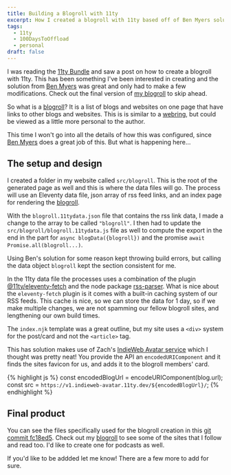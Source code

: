 ```yaml
---
title: Building a Blogroll with 11ty
excerpt: How I created a blogroll with 11ty based off of Ben Myers solution
tags: 
  - 11ty
  - 100DaysToOffload
  - personal
draft: false
---
```


I was reading the [11ty Bundle](https://11tybundle.dev/) and saw a post on how to create a blogroll with 11ty. This has been something I've been interested in creating and the solution from [Ben Myers](https://benmyers.dev/) was great and only had to make a few modifications. Check out the final version of [my blogroll](/blogroll) to skip ahead.

So what is a [blogroll](https://blogroll.org/what-are-blogrolls/)? It is a list of blogs and websites on one page that have links to other blogs and websites. This is is similar to a [webring](https://en.wikipedia.org/wiki/Webring), but could be viewed as a little more personal to the author.

This time I won't go into all the details of how this was configured, since [Ben Myers](https://benmyers.dev/blog/eleventy-blogroll/) does a great job of this. But what is happening here...

## The setup and design

I created a folder in my website called `src/blogroll`. This is the root of the generated page as well and this is where the data files will go. The process will use an Eleventy data file, json array of rss feed links, and an index page for rendering the [blogroll](/blogroll).

With the `blogroll.11tydata.json` file that contains the rss link data, I made a change to the array to be called `"blogroll"`. I then had to update the `src/blogroll/blogroll.11tydata.js` file as well to compute the export in the end in the part for `async blogData({blogroll})` and the promise `await Promise.all(blogroll...)`.

Using Ben's solution for some reason kept throwing build errors, but calling the data object `blogroll` kept the section consistent for me.

In the 11ty data file the processes uses a combination of the plugin [@11ty/eleventy-fetch](https://www.11ty.dev/docs/plugins/fetch/) and the node package [rss-parser](https://www.npmjs.com/package/rss-parser). What is nice about the `eleventy-fetch` plugin is it comes with a built-in caching system of our RSS feeds. This cache is nice, so we can store the data for 1 day, so if we make multiple changes, we are not spamming our fellow blogroll sites, and lengthening our own build times.

The `index.njk` template was a great outline, but my site uses a `<div>` system for the post/card and not the `<article>` tag.

This has solution makes use of Zach's [IndieWeb Avatar service](https://www.11ty.dev/docs/services/indieweb-avatar/) which I thought was pretty neat! You provide the API an `encodedURIComponent` and it finds the sites favicon for us, and adds it to the blogroll members' card.

{% highlight js %}
const encodedBlogUrl = encodeURIComponent(blog.url);
const src = `https://v1.indieweb-avatar.11ty.dev/${encodedBlogUrl}/`;
{% endhighlight %}

## Final product

You can see the files specifically used for the blogroll creation in this [git commit fc18ed5](https://github.com/cjerrington/cjerrington.github.io/commit/fc18ed51f714f024081b6d9846a1872310e17c7c). Check out my [blogroll](/blogroll) to see some of the sites that I follow and read too. I'd like to create one for podcasts as well. 

If you'd like to be addded let me know! There are a few more to add for sure.